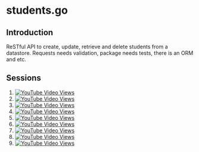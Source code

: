 # students.go

## Introduction

ReSTful API to create, update, retrieve and delete students from a datastore. Requests needs validation, package needs tests, there is an ORM and etc.

## Sessions

1. [![YouTube Video Views](https://img.shields.io/youtube/views/kGfLvY4GbV0?logo=youtube&logoColor=red&style=flat-square)](https://youtu.be/kGfLvY4GbV0)
2. [![YouTube Video Views](https://img.shields.io/youtube/views/s__NZHZzgII?logo=youtube&logoColor=red&style=flat-square)](https://youtu.be/s__NZHZzgII)
3. [![YouTube Video Views](https://img.shields.io/youtube/views/lzfeiD2M9s8?logo=youtube&logoColor=red&style=flat-square)](https://youtu.be/lzfeiD2M9s8)
4. [![YouTube Video Views](https://img.shields.io/youtube/views/y4gKNZmRx_4?logo=youtube&logoColor=red&style=flat-square)](https://youtu.be/y4gKNZmRx_4)
5. [![YouTube Video Views](https://img.shields.io/youtube/views/Y6WXneMYKrU?logo=youtube&logoColor=red&style=flat-square)](https://youtu.be/Y6WXneMYKrU)
6. [![YouTube Video Views](https://img.shields.io/youtube/views/kXcIbVl2kNU?logo=youtube&logoColor=red&style=flat-square)](https://youtu.be/kXcIbVl2kNU)
7. [![YouTube Video Views](https://img.shields.io/youtube/views/i9oxlZyeXeY?logo=youtube&logoColor=red&style=flat-square)](https://youtu.be/i9oxlZyeXeY)
8. [![YouTube Video Views](https://img.shields.io/youtube/views/CqnaNd8ceoE?logo=youtube&logoColor=red&style=flat-square)](https://youtu.be/CqnaNd8ceoE)
9. [![YouTube Video Views](https://img.shields.io/youtube/views/TIW3fL8WCCY?logo=youtube&logoColor=red&style=flat-square)](https://youtu.be/TIW3fL8WCCY)
